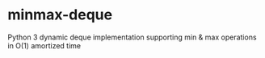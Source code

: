 # minmax-deque
Python 3 dynamic deque implementation supporting min &amp; max operations in O(1) amortized time
